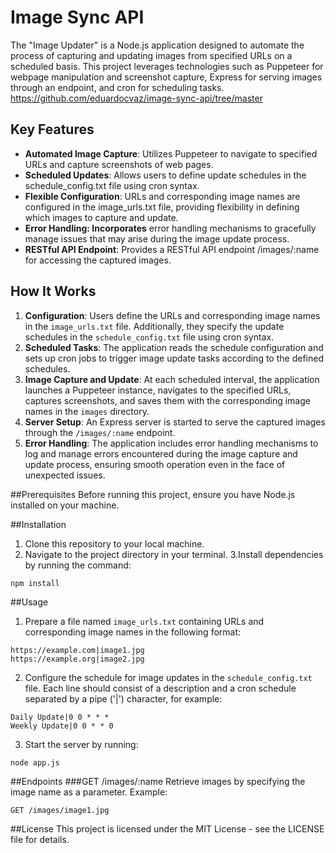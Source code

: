 # Image Sync API
The "Image Updater" is a Node.js application designed to automate the process of capturing and updating images from specified URLs on a scheduled basis.
This project leverages technologies such as Puppeteer for webpage manipulation and screenshot capture, Express for serving images through an endpoint, and cron for scheduling tasks.
https://github.com/eduardocvaz/image-sync-api/tree/master
## Key Features
* **Automated Image Capture**: Utilizes Puppeteer to navigate to specified URLs and capture screenshots of web pages.
* **Scheduled Updates**: Allows users to define update schedules in the schedule_config.txt file using cron syntax.
* **Flexible Configuration**: URLs and corresponding image names are configured in the image_urls.txt file, providing flexibility in defining which images to capture and update.
* **Error Handling: Incorporates** error handling mechanisms to gracefully manage issues that may arise during the image update process.
* **RESTful API Endpoint**: Provides a RESTful API endpoint /images/:name for accessing the captured images.

## How It Works

1. **Configuration**: Users define the URLs and corresponding image names in the ```image_urls.txt``` file. Additionally, they specify the update schedules in the ```schedule_config.txt``` file using cron syntax.
2. **Scheduled Tasks**: The application reads the schedule configuration and sets up cron jobs to trigger image update tasks according to the defined schedules.
3. **Image Capture and Update**: At each scheduled interval, the application launches a Puppeteer instance, navigates to the specified URLs, captures screenshots, and saves them with the corresponding image names in the ```images``` directory.
4. **Server Setup**: An Express server is started to serve the captured images through the ```/images/:name``` endpoint.
5. **Error Handling**: The application includes error handling mechanisms to log and manage errors encountered during the image capture and update process, ensuring smooth operation even in the face of unexpected issues.


##Prerequisites
Before running this project, ensure you have Node.js installed on your machine.

##Installation

1. Clone this repository to your local machine.
2. Navigate to the project directory in your terminal.
3.Install dependencies by running the command:
```
npm install
```
##Usage
1. Prepare a file named ```image_urls.txt``` containing URLs and corresponding image names in the following format:
```
https://example.com|image1.jpg
https://example.org|image2.jpg

```
2. Configure the schedule for image updates in the ```schedule_config.txt``` file. Each line should consist of a description and a cron schedule separated by a pipe ('|') character, for example:
```
Daily Update|0 0 * * *
Weekly Update|0 0 * * 0
```
3. Start the server by running:
```
node app.js
```
##Endpoints
###GET /images/:name
Retrieve images by specifying the image name as a parameter.
Example:
```
GET /images/image1.jpg
```
##License
This project is licensed under the MIT License - see the LICENSE file for details.
